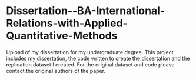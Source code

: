 # Dissertation--BA-International-Relations-with-Applied-Quantitative-Methods
Upload of my dissertation for my undergraduate degree.
This project includes my dissertation, the code written to create the dissertation and the replication dataset I created. For the original dataset and code please contact the 
original authors of the paper.
